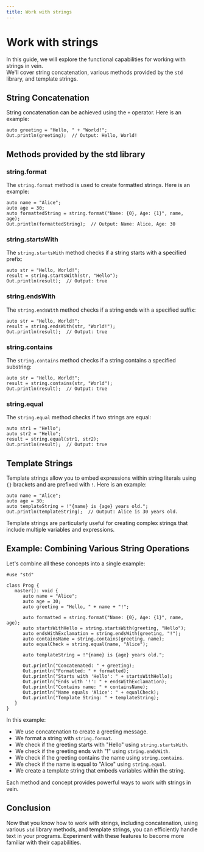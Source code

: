 ```yaml
---
title: Work with strings
---
```


# Work with strings

In this guide, we will explore the functional capabilities for working with strings in vein.            
We'll cover string concatenation, various methods provided by the `std` library, and template strings.      

## String Concatenation

String concatenation can be achieved using the `+` operator. Here is an example:

```vein
auto greeting = "Hello, " + "World!";
Out.println(greeting);  // Output: Hello, World!
```

## Methods provided by the std library

### string.format

The `string.format` method is used to create formatted strings. Here is an example:

```vein
auto name = "Alice";
auto age = 30;
auto formattedString = string.format("Name: {0}, Age: {1}", name, age);
Out.println(formattedString);  // Output: Name: Alice, Age: 30
```

### string.startsWith

The `string.startsWith` method checks if a string starts with a specified prefix:

```vein
auto str = "Hello, World!";
result = string.startsWith(str, "Hello");
Out.println(result);  // Output: true
```

### string.endsWith

The `string.endsWith` method checks if a string ends with a specified suffix:

```vein
auto str = "Hello, World!";
result = string.endsWith(str, "World!");
Out.println(result);  // Output: true
```

### string.contains

The `string.contains` method checks if a string contains a specified substring:

```vein
auto str = "Hello, World!";
result = string.contains(str, "World");
Out.println(result);  // Output: true
```

### string.equal

The `string.equal` method checks if two strings are equal:

```vein
auto str1 = "Hello";
auto str2 = "Hello";
result = string.equal(str1, str2);
Out.println(result);  // Output: true
```

## Template Strings <Badge type="warning" text="experimental" />  <Badge type="danger" text="supported only in 0.45 version" /> 

Template strings allow you to embed expressions within string literals using `{}` brackets and are prefixed with `!`. Here is an example:

```vein
auto name = "Alice";
auto age = 30;
auto templateString = !"{name} is {age} years old.";
Out.println(templateString);  // Output: Alice is 30 years old.
```

Template strings are particularly useful for creating complex strings that include multiple variables and expressions.

## Example: Combining Various String Operations

Let's combine all these concepts into a single example:

```vein
#use "std"

class Prog {
   master(): void {
      auto name = "Alice";
      auto age = 30;
      auto greeting = "Hello, " + name + "!";

      auto formatted = string.format("Name: {0}, Age: {1}", name, age);
      auto startsWithHello = string.startsWith(greeting, "Hello");
      auto endsWithExclamation = string.endsWith(greeting, "!");
      auto containsName = string.contains(greeting, name);
      auto equalCheck = string.equal(name, "Alice");

      auto templateString = !"{name} is {age} years old.";

      Out.println("Concatenated: " + greeting);
      Out.println("Formatted: " + formatted);
      Out.println("Starts with 'Hello': " + startsWithHello);
      Out.println("Ends with '!': " + endsWithExclamation);
      Out.println("Contains name: " + containsName);
      Out.println("Name equals 'Alice': " + equalCheck);
      Out.println("Template String: " + templateString);
   }
}
```

In this example:
- We use concatenation to create a greeting message.
- We format a string with `string.format`.
- We check if the greeting starts with "Hello" using `string.startsWith`.
- We check if the greeting ends with "!" using `string.endsWith`.
- We check if the greeting contains the name using `string.contains`.
- We check if the name is equal to "Alice" using `string.equal`.
- We create a template string that embeds variables within the string.

Each method and concept provides powerful ways to work with strings in vein.

## Conclusion

Now that you know how to work with strings, including concatenation, using various `std` library methods, and template strings, you can efficiently handle text in your programs. Experiment with these features to become more familiar with their capabilities.